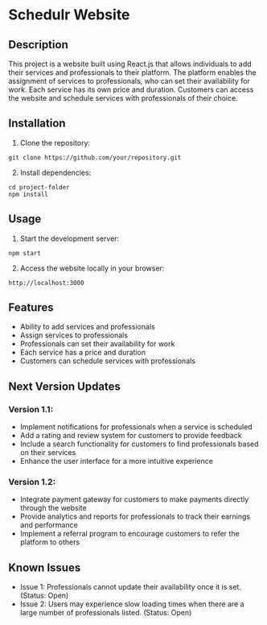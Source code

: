 # Schedulr Website

## Description

This project is a website built using React.js that allows individuals to add their services and professionals to their platform. The platform enables the assignment of services to professionals, who can set their availability for work. Each service has its own price and duration. Customers can access the website and schedule services with professionals of their choice.

## Installation

1. Clone the repository:

```
git clone https://github.com/your/repository.git
```

2. Install dependencies:

```
cd project-folder
npm install
```

## Usage

1. Start the development server:

```
npm start
```

2. Access the website locally in your browser:
```
http://localhost:3000
```

## Features
- Ability to add services and professionals
- Assign services to professionals
- Professionals can set their availability for work
- Each service has a price and duration
- Customers can schedule services with professionals
## Next Version Updates

### Version 1.1:

- Implement notifications for professionals when a service is scheduled
- Add a rating and review system for customers to provide feedback
- Include a search functionality for customers to find professionals based on their services
- Enhance the user interface for a more intuitive experience
### Version 1.2:

- Integrate payment gateway for customers to make payments directly through the website
- Provide analytics and reports for professionals to track their earnings and performance
- Implement a referral program to encourage customers to refer the platform to others
## Known Issues
- Issue 1: Professionals cannot update their availability once it is set. (Status: Open)
- Issue 2: Users may experience slow loading times when there are a large number of professionals listed. (Status: Open)